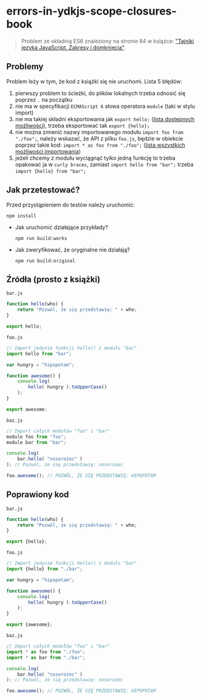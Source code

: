 # errors-in-ydkjs-scope-closures-book

> Problem ze składnią ES6 znaleziony na stronie 84 w książce: ["Tajniki języka JavaScript. Zakresy i domknięcia"][1].

## Problemy

Problem leży w tym, że kod z książki się nie uruchomi.  Lista 5 błędów:

1. pierwszy problem to ścieżki, do plików lokalnych trzeba odnosić się poprzez `.` na początku
2. nie ma w specyfikacji `ECMAScript 6` słowa operatora `module` (taki w stylu import)
3. nie ma takiej składni eksportowania jak `export hello;` ([lista dostępnych możliwości][2]), trzeba eksportować tak `export {hello};`
4. nie można zmienić nazwy importowanego modułu `import foo from "./foo";`, należy wskazać, że API z pliku `foo.js`, będzie w obiekcie poprzez takie kod: `import * as foo from "./foo";` ([lista wszystkich możliwości importowania][3])
5. jeżeli chcemy z modułu wyciągnąć tylko jedną funkcję to trzeba opakować ja w `curly braces`, zamiast `import hello from "bar";` trzeba `import {hello} from "bar";`

## Jak przetestować?

Przed przystąpieniem do testów należy uruchomić:

```
npm install
```

* Jak uruchomić działające przykłady?
    
    ```
    npm run build:works
    ```

* Jak zweryfikować, że oryginalne nie działają?
    
    ```
    npm run build:original
    ```

## Źródła (prosto z książki)

`bar.js`

```js
function hello(who) {
    return "Pozwól, że się przedstawię: " + who;
}

export hello;
```

`foo.js`

```js
// Import jedynie funkcji hello() z modułu "bar"
import hello from "bar";

var hungry = "hipopotam";

function awesome() {
    console.log(
        hello( hungry ).toUpperCase()
    );
}

export awesome;
```

`baz.js`

```js
// Import całych modułów "foo" i "bar"
module foo from "foo";
module bar from "bar";

console.log(
    bar.hello( "nosorożec" )
); // Pozwól, że się przedstawię: nosorożec

foo.awesome(); // POZWÓL, ŻE SIĘ PRZEDSTAWIĘ: HIPOPOTAM
```

## Poprawiony kod

`bar.js`

```js
function hello(who) {
    return "Pozwól, że się przedstawię: " + who;
}

export {hello};
```

`foo.js`

```js
// Import jedynie funkcji hello() z modułu "bar"
import {hello} from "./bar";

var hungry = "hipopotam";

function awesome() {
    console.log(
        hello( hungry ).toUpperCase()
    );
}

export {awesome};
```

`baz.js`

```js
// Import całych modułów "foo" i "bar"
import * as foo from "./foo";
import * as bar from "./bar";

console.log(
    bar.hello( "nosorożec" )
); // Pozwól, że się przedstawię: nosorożec

foo.awesome(); // POZWÓL, ŻE SIĘ PRZEDSTAWIĘ: HIPOPOTAM
```

[1]: http://helion.pl/ksiazki/tajniki-jezyka-javascript-zakresy-i-domkniecia-kyle-simpson,tjszak.htm
[2]: http://www.ecma-international.org/ecma-262/6.0/index.html#table-42
[3]: http://www.ecma-international.org/ecma-262/6.0/index.html#table-40
